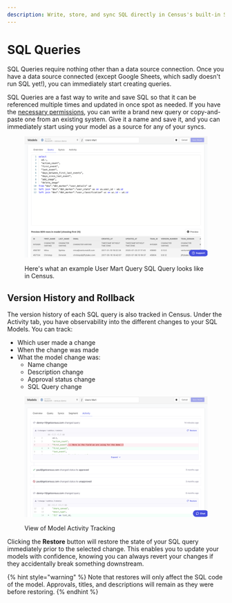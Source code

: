 ```yaml
---
description: Write, store, and sync SQL directly in Census's built-in SQL repository.
---
```


# SQL Queries

SQL Queries require nothing other than a data source connection. Once you have a data source connected (except Google Sheets, which sadly doesn't run SQL yet!), you can immediately start creating queries.

SQL Queries are a fast way to write and save SQL so that it can be referenced multiple times and updated in once spot as needed. If you have the [necessary permissions](../../security-and-privacy/workspaces-and-access-controls.md), you can write a brand new query or copy-and-paste one from an existing system. Give it a name and save it, and you can immediately start using your model as a source for any of your syncs.

<figure><img src="../../../.gitbook/assets/image (2).png" alt=""><figcaption><p>Here's what an example User Mart Query SQL Query looks like in Census.</p></figcaption></figure>

## Version History and Rollback

The version history of each SQL query is also tracked in Census. Under the Activity tab, you have observability into the different changes to your SQL Models. You can track:

* Which user made a change
* When the change was made
* What the model change was:
  * Name change
  * Description change
  * Approval status change
  * SQL Query change

<figure><img src="../../../.gitbook/assets/image (5) (1).png" alt=""><figcaption><p>View of Model Activity Tracking</p></figcaption></figure>

Clicking the **Restore** button will restore the state of your SQL query immediately prior to the selected change. This enables you to update your models with confidence, knowing you can always revert your changes if they accidentally break something downstream.

{% hint style="warning" %}
Note that restores will only affect the SQL code of the model. Approvals, titles, and descriptions will remain as they were before restoring.
{% endhint %}
